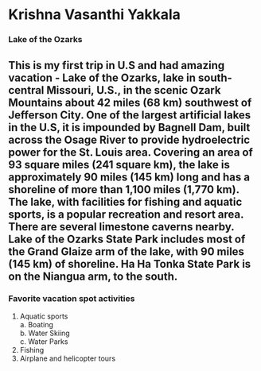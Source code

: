 # Krishna Vasanthi Yakkala
### Lake of the Ozarks
This is my first trip in U.S and had amazing vacation - Lake of the Ozarks, lake in south-central Missouri, U.S., in the **scenic Ozark Mountains** about 42 miles (68 km) southwest of Jefferson City. One of the largest artificial lakes in the U.S, it is impounded by Bagnell Dam, built across the Osage River to provide hydroelectric power for the St. Louis area. Covering an area of 93 square miles (241 square km), the lake is approximately 90 miles (145 km) long and has a shoreline of more than 1,100 miles (1,770 km). **The lake, with facilities for fishing and aquatic sports, is a popular recreation and resort area**. There are several limestone caverns nearby. Lake of the Ozarks State Park includes most of the Grand Glaize arm of the lake, with 90 miles (145 km) of shoreline. Ha Ha Tonka State Park is on the Niangua arm, to the south.
------
### Favorite vacation spot activities
1. Aquatic sports    
    a. Boating    
    b. Water Skiing    
    c. Water Parks
2. Fishing
3. Airplane and helicopter tours